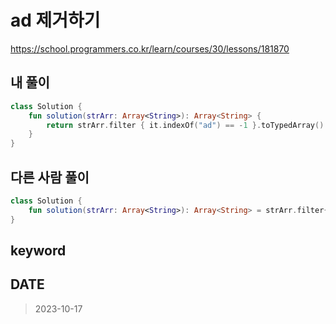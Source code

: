 # ad 제거하기

https://school.programmers.co.kr/learn/courses/30/lessons/181870

## 내 풀이

```kt
class Solution {
    fun solution(strArr: Array<String>): Array<String> {
        return strArr.filter { it.indexOf("ad") == -1 }.toTypedArray()
    }
}
```

## 다른 사람 풀이

```kt
class Solution {
    fun solution(strArr: Array<String>): Array<String> = strArr.filter{!it.contains("ad")}.toTypedArray()
}
```

## keyword

## DATE

> 2023-10-17

